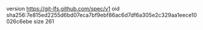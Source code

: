version https://git-lfs.github.com/spec/v1
oid sha256:7e815ed2255d6bd07eca7bf9ebf86ac6d7df6a305e2c329aa1eece10026c6ebe
size 261

